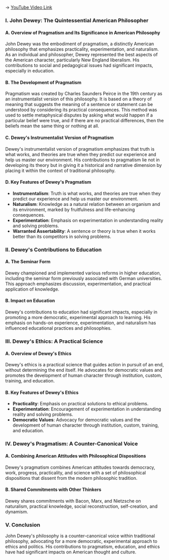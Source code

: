 -> [YouTube Video Link](https://www.youtube.com/watch?v=JFs1wrRytUs&list=PL30RAv-0lkxGh5iMfRmZV8wEVeN50K06X&index=41&pp=iAQB)

### I. John Dewey: The Quintessential American Philosopher
#### A. Overview of Pragmatism and Its Significance in American Philosophy

John Dewey was the embodiment of pragmatism, a distinctly American philosophy that emphasizes practicality, experimentation, and naturalism. As an individual and philosopher, Dewey represented the best aspects of the American character, particularly New England liberalism. His contributions to social and pedagogical issues had significant impacts, especially in education.

#### B. The Development of Pragmatism

Pragmatism was created by Charles Saunders Peirce in the 19th century as an instrumentalist version of this philosophy. It is based on a theory of meaning that suggests the meaning of a sentence or statement can be understood by considering its practical consequences. This method was used to settle metaphysical disputes by asking what would happen if a particular belief were true, and if there are no practical differences, then the beliefs mean the same thing or nothing at all.

#### C. Dewey's Instrumentalist Version of Pragmatism

Dewey's instrumentalist version of pragmatism emphasizes that truth is what works, and theories are true when they predict our experience and help us master our environment. His contributions to pragmatism lie not in developing its theory but in giving it a historical and narrative dimension by placing it within the context of traditional philosophy.

#### D. Key Features of Dewey's Pragmatism

- **Instrumentalism**: Truth is what works, and theories are true when they predict our experience and help us master our environment.
- **Naturalism**: Knowledge as a natural relation between an organism and its environment, marked by fruitfulness and life-enhancing consequences.
- **Experimentation**: Emphasis on experimentation in understanding reality and solving problems.
- **Warranted Assertability**: A sentence or theory is true when it works better than its competitors in solving problems.

### II. Dewey's Contributions to Education
#### A. The Seminar Form

Dewey championed and implemented various reforms in higher education, including the seminar form previously associated with German universities. This approach emphasizes discussion, experimentation, and practical application of knowledge.

#### B. Impact on Education

Dewey's contributions to education had significant impacts, especially in promoting a more democratic, experimental approach to learning. His emphasis on hands-on experience, experimentation, and naturalism has influenced educational practices and philosophies.

### III. Dewey's Ethics: A Practical Science
#### A. Overview of Dewey's Ethics

Dewey's ethics is a practical science that guides action in pursuit of an end, without determining the end itself. He advocates for democratic values and promotes the development of human character through institution, custom, training, and education.

#### B. Key Features of Dewey's Ethics

- **Practicality**: Emphasis on practical solutions to ethical problems.
- **Experimentation**: Encouragement of experimentation in understanding reality and solving problems.
- **Democratic Values**: Advocacy for democratic values and the development of human character through institution, custom, training, and education.

### IV. Dewey's Pragmatism: A Counter-Canonical Voice
#### A. Combining American Attitudes with Philosophical Dispositions

Dewey's pragmatism combines American attitudes towards democracy, work, progress, practicality, and science with a set of philosophical dispositions that dissent from the modern philosophic tradition.

#### B. Shared Commitments with Other Thinkers

Dewey shares commitments with Bacon, Marx, and Nietzsche on naturalism, practical knowledge, social reconstruction, self-creation, and dynamism.

### V. Conclusion
John Dewey's philosophy is a counter-canonical voice within traditional philosophy, advocating for a more democratic, experimental approach to ethics and politics. His contributions to pragmatism, education, and ethics have had significant impacts on American thought and culture.